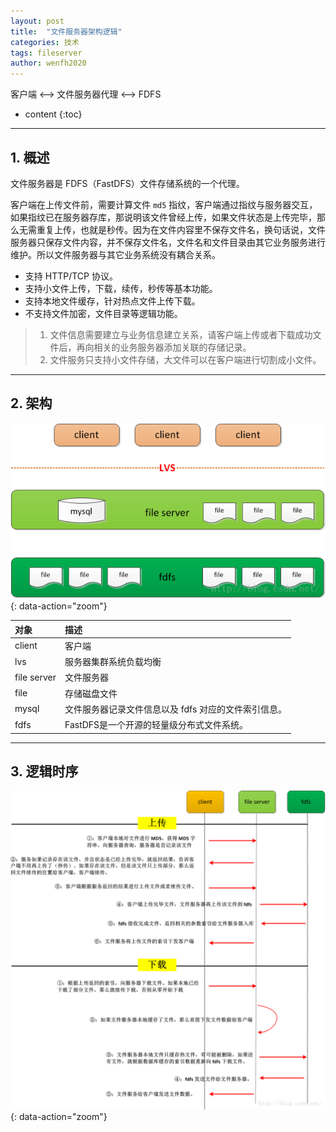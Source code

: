 ```yaml
---
layout: post
title:  "文件服务器架构逻辑"
categories: 技术
tags: fileserver
author: wenfh2020
--- 
```


客户端 <--> 文件服务器代理 <--> FDFS



* content
{:toc}

---

## 1. 概述

文件服务器是 FDFS（FastDFS）文件存储系统的一个代理。

客户端在上传文件前，需要计算文件 `md5` 指纹，客户端通过指纹与服务器交互，如果指纹已在服务器存库，那说明该文件曾经上传，如果文件状态是上传完毕，那么无需重复上传，也就是秒传。因为在文件内容里不保存文件名，换句话说，文件服务器只保存文件内容，并不保存文件名，文件名和文件目录由其它业务服务进行维护。所以文件服务器与其它业务系统没有耦合关系。

* 支持 HTTP/TCP 协议。
* 支持小文件上传，下载，续传，秒传等基本功能。
* 支持本地文件缓存，针对热点文件上传下载。
* 不支持文件加密，文件目录等逻辑功能。

> 1. 文件信息需要建立与业务信息建立关系，请客户端上传或者下载成功文件后，再向相关的业务服务器添加关联的存储记录。
> 2. 文件服务只支持小文件存储，大文件可以在客户端进行切割成小文件。

---

## 2. 架构

![文件服务器架构](/images/2020-02-24-09-14-59.png){: data-action="zoom"}

<!-- <div align=center><img src="/images/2020-02-24-09-14-59.png"/></div> -->

| 对象        | 描述                                                 |
| :---------- | :--------------------------------------------------- |
| client      | 客户端                                               |
| lvs         | 服务器集群系统负载均衡                               |
| file server | 文件服务器                                           |
| file        | 存储磁盘文件                                         |
| mysql       | 文件服务器记录文件信息以及 fdfs 对应的文件索引信息。 |
| fdfs        | FastDFS是一个开源的轻量级分布式文件系统。            |

---

## 3. 逻辑时序

![逻辑时序](/images/2020-02-24-09-16-08.png){: data-action="zoom"}
<!-- <div align=center><img src="/images/2020-02-24-09-16-08.png"/></div> -->

